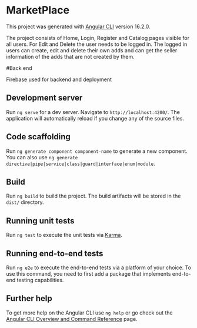 # MarketPlace

This project was generated with [Angular CLI](https://github.com/angular/angular-cli) version 16.2.0.

The project consists of Home, Login, Register and Catalog pages visible for all users. For Edit and Delete the user needs to be logged in. The logged in users can create, edit and delete their own adds and can get the seller information of the adds that are not created by them.

#Back end

Firebase used for backend and deployment

## Development server

Run `ng serve` for a dev server. Navigate to `http://localhost:4200/`. The application will automatically reload if you change any of the source files.

## Code scaffolding

Run `ng generate component component-name` to generate a new component. You can also use `ng generate directive|pipe|service|class|guard|interface|enum|module`.

## Build

Run `ng build` to build the project. The build artifacts will be stored in the `dist/` directory.

## Running unit tests

Run `ng test` to execute the unit tests via [Karma](https://karma-runner.github.io).

## Running end-to-end tests

Run `ng e2e` to execute the end-to-end tests via a platform of your choice. To use this command, you need to first add a package that implements end-to-end testing capabilities.

## Further help

To get more help on the Angular CLI use `ng help` or go check out the [Angular CLI Overview and Command Reference](https://angular.io/cli) page.
